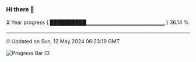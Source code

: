 ### Hi there 👋

⏳ Year progress { ██████████▁▁▁▁▁▁▁▁▁▁▁▁▁▁▁▁▁▁▁▁ } 36.14 %

---

⏰ Updated on Sun, 12 May 2024 06:23:19 GMT

![Progress Bar CI](https://github.com/ZhaoGui/ZhaoGui/workflows/Progress%20Bar%20CI/badge.svg)
